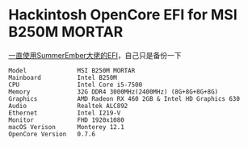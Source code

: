# Hackintosh OpenCore EFI for MSI B250M MORTAR
[一直使用SummerEmber大佬的EFI](https://github.com/SummerEmber/MSI-B250M-MORTAR)，自己只是备份一下
```
Model              MSI B250M MORTAR
Mainboard          Intel B250M
CPU                Intel Core i5-7500
Memory             32G DDR4 3000MHz(2400MHz) (8G+8G+8G+8G)
Graphics           AMD Radeon RX 460 2GB & Intel HD Graphics 630
Audio              Realtek ALC892
Ethernet           Intel I219-V
Monitor            FHD 1920x1080
macOS Verison      Monterey 12.1
OpenCore Version   0.7.6
```
